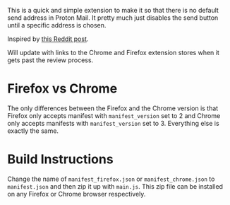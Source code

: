 This is a quick and simple extension to make it so that there is no default send address in Proton Mail.
It pretty much just disables the send button until a specific address is chosen.

Inspired by [this Reddit post](https://old.reddit.com/r/ProtonMail/comments/vnhdyh/possibility_to_not_set_any_default_address/).

Will update with links to the Chrome and Firefox extension stores when it gets past the review process. 

# Firefox vs Chrome
The only differences between the Firefox and the Chrome version is that Firefox only accepts manifest with `manifest_version` set to 2 and Chrome only accepts manifests with `manifest_version` set to 3. Everything else is exactly the same. 

# Build Instructions
Change the name of `manifest_firefox.json` or `manifest_chrome.json` to `manifest.json` and then zip it up with `main.js`. This zip file can be installed on any Firefox or Chrome browser respectively. 
